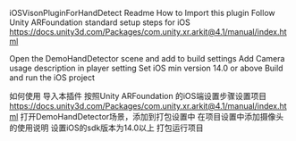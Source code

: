 iOSVisonPluginForHandDetect Readme
How to 
Import this plugin 
Follow Unity ARFoundation standard setup steps for iOS 
https://docs.unity3d.com/Packages/com.unity.xr.arkit@4.1/manual/index.html

Open the DemoHandDetector scene and add to build settings
Add Camera usage description in player setting
Set iOS min version 14.0 or above
Build and run the iOS project 

如何使用
导入本插件
按照Unity ARFoundation 的iOS端设置步骤设置项目
https://docs.unity3d.com/Packages/com.unity.xr.arkit@4.1/manual/index.html
打开DemoHandDetector场景，添加到打包设置中
在项目设置中添加摄像头的使用说明
设置iOS的sdk版本为14.0以上
打包运行项目
